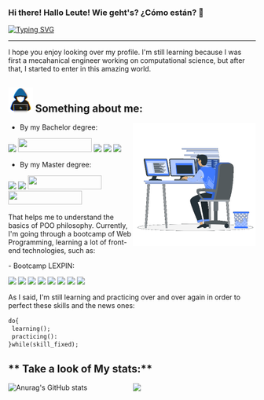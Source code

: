 ### Hi there! Hallo Leute! Wie geht's? ¿Cómo están?  👋

<a align="right" href="https://git.io/typing-svg"><img src="https://readme-typing-svg.demolab.com?font=Agbalumo&pause=1000&color=FFC000&center=true&random=false&width=435&lines=I'm+Jos%C3%A9+G.+Herrera+G.;A++Jr.+Programmer" alt="Typing SVG" /></a>
<hr>

<p>I hope you enjoy looking over my profile. I'm still learning because I was first a mecahanical engineer working on computational science, but after that,  I started to enter in this amazing world.</p>

## <picture><img src = "https://github.com/0xAbdulKhalid/0xAbdulKhalid/raw/main/assets/mdImages/about_me.gif" width = 50px></picture> **Something about me:**
<picture> <img align="right" src="https://github.com/0xAbdulKhalid/0xAbdulKhalid/raw/main/assets/mdImages/Right_Side.gif" width = 250px></picture>

- By my Bachelor degree:
<p>
   <img src="https://res.cloudinary.com/practicaldev/image/fetch/s--6Ri8EqF---/c_limit%2Cf_auto%2Cfl_progressive%2Cq_auto%2Cw_880/https://img.shields.io/badge/C%252B%252B-00599C%3Fstyle%3Dfor-the-badge%26logo%3Dc%252B%252B%26logoColor%3Dwhite">
   <img src="https://user-images.githubusercontent.com/45159366/131386330-372f5872-e005-4d35-912a-582e4020535a.png" width="150px" height="28px">
   
  <img src="https://res.cloudinary.com/practicaldev/image/fetch/s--qNfoFcGW--/c_limit%2Cf_auto%2Cfl_progressive%2Cq_auto%2Cw_880/https://img.shields.io/badge/apache%2520netbeans-1B6AC6%3Fstyle%3Dfor-the-badge%26logo%3Dapache%2520netbeans%2520IDE%26logoColor%3Dwhite">
  <img src="https://res.cloudinary.com/practicaldev/image/fetch/s--Udg_xcfb--/c_limit%2Cf_auto%2Cfl_progressive%2Cq_auto%2Cw_880/https://img.shields.io/badge/Notepad%2B%2B-90E59A.svg%3Fstyle%3Dfor-the-badge%26logo%3Dnotepad%252B%252B%26logoColor%3Dblack">
  <img src="https://res.cloudinary.com/practicaldev/image/fetch/s--oSNx4Gih--/c_limit%2Cf_auto%2Cfl_progressive%2Cq_auto%2Cw_880/https://img.shields.io/badge/Microsoft_Office-D83B01%3Fstyle%3Dfor-the-badge%26logo%3Dmicrosoft-office%26logoColor%3Dwhite">
</p>

- By my Master degree:
<p>
  <img src="https://res.cloudinary.com/practicaldev/image/fetch/s--1lc__bQY--/c_limit%2Cf_auto%2Cfl_progressive%2Cq_auto%2Cw_880/https://img.shields.io/badge/Colab-F9AB00%3Fstyle%3Dfor-the-badge%26logo%3Dgooglecolab%26color%3D525252">
  <img src="https://img.shields.io/badge/Python-3776AB?style=for-the-badge&logo=python&logoColor=white">
  <img src="https://media.cheggcdn.com/media/303/303f91de-6802-4adc-942a-9a366765785c/phpPaU5Mc" width="150px" height="28px">
   <img src="https://www.eucap2017.org/images/exhibitors-sponsors-logo/ansys/image" width="150px" height="28px">   
</p>

<p>That helps me  to understand the basics of POO philosophy. Currently, I'm going through a bootcamp of Web Programming, learning a lot of front-end technologies, such as:</p>
- Bootcamp LEXPIN:
<p>
   <img src="https://img.shields.io/badge/HTML-239120?style=for-the-badge&logo=html5&logoColor=white">
   <img src="https://img.shields.io/badge/CSS-239120?&style=for-the-badge&logo=css3&logoColor=white">
   <img src="https://img.shields.io/badge/Node.js-43853D?style=for-the-badge&logo=node.js&logoColor=white">
   <img src="https://img.shields.io/badge/JavaScript-323330?style=for-the-badge&logo=javascript&logoColor=F7DF1E">
   <img src="https://img.shields.io/badge/Sass-CC6699?style=for-the-badge&logo=sass&logoColor=white">
   <img src="https://img.shields.io/badge/Tailwind_CSS-38B2AC?style=for-the-badge&logo=tailwind-css&logoColor=white">
   <img src="https://img.shields.io/badge/React-20232A?style=for-the-badge&logo=react&logoColor=61DAFB">
   <img src="https://img.shields.io/badge/Wordpress-21759B?style=for-the-badge&logo=wordpress&logoColor=white"> 
</p>

<p>As I said, I'm still learning and practicing over and over again in order to perfect these skills and the news ones:</p>

```JS
do{
 learning();
 practicing():
}while(skill_fixed);
```

## ** Take a look of My stats:**
<img src="https://media2.giphy.com/media/5WAdRevloGjuw/giphy.gif?cid=ecf05e47jxymfjw7rfg1dxl72sbf537l7ymnk6p8nwov5e4n&ep=v1_gifs_search&rid=giphy.gif&ct=g" align="right" width="250px"> 

![Anurag's GitHub stats](https://github-readme-stats.vercel.app/api?username=josgherg&show_icons=true&theme=vision-friendly-dark)




